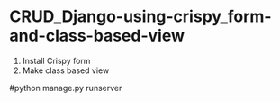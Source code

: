 # CRUD_Django-using-crispy_form-and-class-based-view

1. Install Crispy form
2.  Make class based view

#python manage.py runserver
